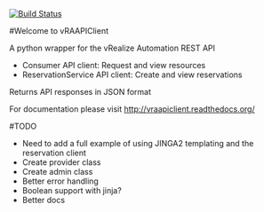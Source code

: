 [![Build Status](https://travis-ci.org/chelnak/vRAAPIClient.svg?branch=master)](https://travis-ci.org/chelnak/vRAAPIClient)

#Welcome to vRAAPIClient

A python wrapper for the vRealize Automation REST API

* Consumer API client: Request and view resources
* ReservationService API client: Create and view reservations

Returns API responses in JSON format

For documentation please visit http://vraapiclient.readthedocs.org/

#TODO

* Need to add a full example of using JINGA2 templating and the reservation client
* Create provider class
* Create admin class
* Better error handling
* Boolean support with jinja?
* Better docs
